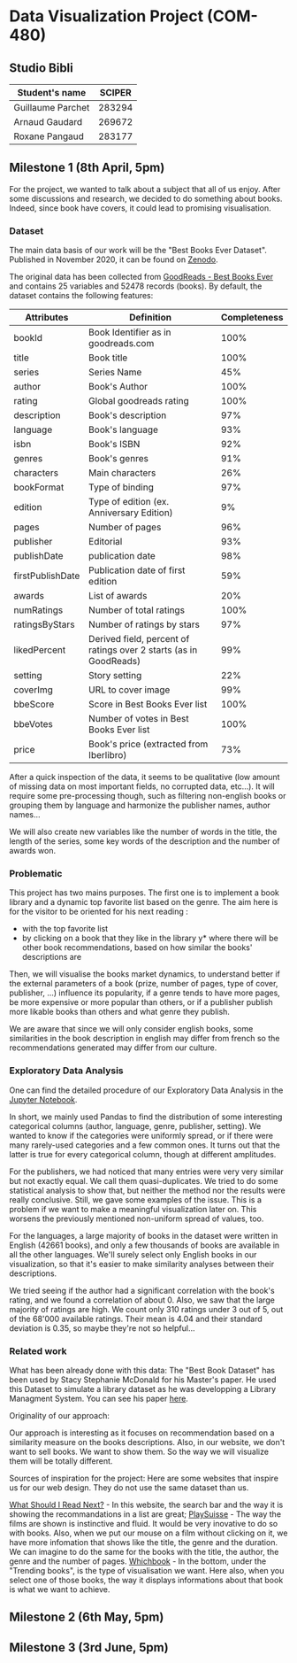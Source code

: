 # Data Visualization Project (COM-480)

## Studio Bibli <!--Insert outstanding title **TODO**-->

| Student's name | SCIPER |
| -------------- | ------ |
| Guillaume Parchet | 283294 |
| Arnaud Gaudard | 269672 |
| Roxane Pangaud | 283177 |

## Milestone 1 (8th April, 5pm)

For the project, we wanted to talk about a subject that all of us enjoy. After some discussions and research, we decided to do something about books. Indeed, since book have covers, it could lead to promising visualisation.

### Dataset

The main data basis of our work will be the "Best Books Ever Dataset". Published in November 2020, it can be found on [Zenodo](https://zenodo.org/record/4265096#.Yisi6nrMKUl).

The original data has been collected from [GoodReads - Best Books Ever](https://www.goodreads.com/list/show/1.Best_Books_Ever) and contains 25 variables and 52478 records (books). By default, the dataset contains the following features:

| Attributes  | Definition | Completeness |
| ------------- | ------------- | ------------- |
| bookId  | Book Identifier as in goodreads.com  | 100% |
| title  | Book title | 100% |
| series | Series Name | 45% |
| author | Book's Author | 100% |
| rating | Global goodreads rating | 100% |
| description | Book's description | 97% |
| language | Book's language | 93% |
| isbn | Book's ISBN | 92% |
| genres | Book's genres | 91% |
| characters | Main characters | 26% |
| bookFormat | Type of binding | 97% |
| edition | Type of edition (ex. Anniversary Edition) | 9% |
| pages | Number of pages | 96% |
| publisher | Editorial | 93% |
| publishDate | publication date | 98% |
| firstPublishDate | Publication date of first edition | 59% |
| awards | List of awards | 20% |
| numRatings | Number of total ratings | 100% |
| ratingsByStars | Number of ratings by stars | 97% |
| likedPercent | Derived field, percent of ratings over 2 starts (as in GoodReads) | 99% |
| setting | Story setting | 22% |
| coverImg | URL to cover image | 99% |
| bbeScore | Score in Best Books Ever list | 100% |
| bbeVotes | Number of votes in Best Books Ever list | 100% |
| price | Book's price (extracted from Iberlibro) | 73% |

After a quick inspection of the data, it seems to be qualitative (low amount of missing data on most important fields, no corrupted data, etc...). It will require some pre-processing though, such as filtering non-english books or grouping them by language and harmonize the publisher names, author names... 

We will also create new variables like the number of words in the title, the length of the series, some key words of the description and the number of awards won.

### Problematic
This project has two mains purposes. The first one is to implement a book library and a dynamic top favorite list based on the genre. The aim here is for the visitor to be oriented for his next reading :
* with the top favorite list
* by clicking on a book that they like in the library
  y* where there will be other book recommendations, based on how similar the books' descriptions are 

Then, we will visualise the books market dynamics, to understand better if the external parameters of a book (prize, number of pages, type of cover, publisher, ...) influence its popularity, if a genre tends to have more pages, be more expensive or more popular than others, or if a publisher publish more likable books than others and what genre they publish. 

We are aware that since we will only consider english books, some similarities in the book description in english may differ from french so the recommendations generated may differ from our culture.


<!--Here are some ideas of some visualisation that we could do:
 1) Just a giant library like we can have on the TV on Netflix but it is on the web for books, alphabeticaly sorted. The idea is that when you select a book, you will get the informations about the book (Title, desciption, cover type, ...) and some recommandations about other book "similar" to that one.
 2) A "Top favorite" graph where the user can select a genre and see the most liked book of the genre
 3) A visualisation of the biggest publishers, what genre of book they publish, the cost of their books and how much they are liked.
 4) A time table of when the books were published (or first published if the variable exist for the book)-->

<!--First sktech drawings of what the main pages could look like:

<p align="center">

| Main view | Statistic view | Another view? |
| :---------------: | :--------------------------------------------------: | :------------------------------------------------------: |
| <img src="/Images/random_image.jpeg" width="300" > | <img src="/Images/random_image.jpeg" width="300" > | <img src="/Images/random_image.jpeg" width="300" > |

</p>-->

### Exploratory Data Analysis

One can find the detailed procedure of our Exploratory Data Analysis in the [Jupyter Notebook](/stats.ipynb).

In short, we mainly used Pandas to find the distribution of some interesting categorical columns (author, language, genre, publisher, setting).
We wanted to know if the categories were uniformly spread, or if there were many rarely-used categories and a few common ones. It turns out that the latter is true for every categorical column, though at different amplitudes.

For the publishers, we had noticed that many entries were very very similar but not exactly equal. We call them quasi-duplicates. We tried to do some statistical analysis to show that, but neither the method nor the results were really conclusive. Still, we gave some examples of the issue. This is a problem if we want to make a meaningful visualization later on. This worsens the previously mentioned non-uniform spread of values, too.

For the languages, a large majority of books in the dataset were written in English (42661 books), and only a few thousands of books are available in all the other languages. We'll surely select only English books in our visualization, so that it's easier to make similarity analyses between their descriptions.

We tried seeing if the author had a significant correlation with the book's rating, and we found a correlation of about 0. Also, we saw that the large majority of ratings are high. We count only 310 ratings under 3 out of 5, out of the 68'000 available ratings. Their mean is 4.04 and their standard deviation is 0.35, so maybe they're not so helpful...

### Related work


What has been already done with this data:
The "Best Book Dataset" has been used by Stacy Stephanie McDonald for his Master's paper. He used this Dataset to simulate a library dataset as he was developping a Library Managment System. You can see his paper [here](https://cdr.lib.unc.edu/downloads/wd376493v). 


Originality of our approach:

Our approach is interesting as it focuses on recommendation based on a similarity measure on the books descriptions. Also, in our website, we don't want to sell books. We want to show them. So the way we will visualize them will be totally different.


Sources of inspiration for the project:
Here are some websites that inspire us for our web design. They do not use the same dataset than us.

[What Should I Read Next?](https://www.whatshouldireadnext.com/) - In this website, the search bar and the way it is showing the recommandations in a list are great;
[PlaySuisse](https://www.playsuisse.ch/) - The way the films are shown is instinctive and fluid. It would be very inovative to do so with books. Also, when we put our mouse on a film without clicking on it, we have more infomation that shows like the title, the genre and the duration. We can imagine to do the same for the books with the title, the author, the genre and the number of pages.
[Whichbook](https://www.whichbook.net/) - In the bottom, under the "Trending books", is the type of visualisation we want. Here also, when you select one of those books, the way it displays informations about that book is what we want to achieve.



## Milestone 2 (6th May, 5pm)



## Milestone 3 (3rd June, 5pm)

